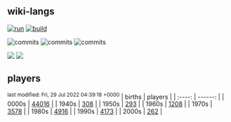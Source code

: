 ## wiki-langs
[![run](https://github.com/dreamerminsk/wiki-langs/actions/workflows/run.yml/badge.svg)](https://github.com/dreamerminsk/wiki-langs/actions/workflows/run.yml)
[![build](https://github.com/dreamerminsk/wiki-langs/actions/workflows/build.yml/badge.svg)](https://github.com/dreamerminsk/wiki-langs/actions/workflows/build.yml)

![commits](https://img.shields.io/github/commit-activity/y/dreamerminsk/wiki-langs)
![commits](https://img.shields.io/github/commit-activity/m/dreamerminsk/wiki-langs)
![commits](https://img.shields.io/github/commit-activity/w/dreamerminsk/wiki-langs)

![](https://img.shields.io/github/languages/code-size/dreamerminsk/wiki-langs)
![](https://img.shields.io/github/repo-size/dreamerminsk/wiki-langs)

## players
<sup>last modified: Fri, 29 Jul 2022 04:39:18 +0000</sup>
| births | players |
| :----: | ------: |
| 0000s | [44016](players/0000.births.csv) |
| 1940s | [308](players/1940.births.csv) |
| 1950s | [293](players/1950.births.csv) |
| 1960s | [1208](players/1960.births.csv) |
| 1970s | [3578](players/1970.births.csv) |
| 1980s | [4916](players/1980.births.csv) |
| 1990s | [4173](players/1990.births.csv) |
| 2000s | [262](players/2000.births.csv) |

